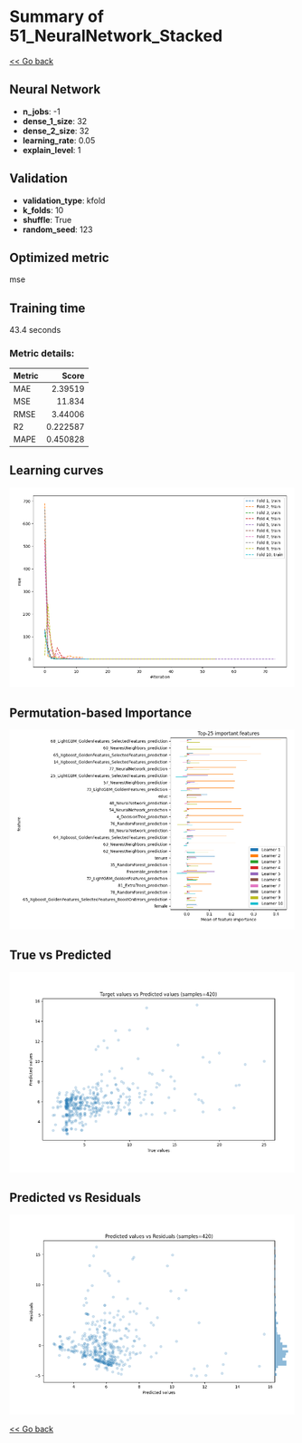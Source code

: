 # Summary of 51_NeuralNetwork_Stacked

[<< Go back](../README.md)


## Neural Network
- **n_jobs**: -1
- **dense_1_size**: 32
- **dense_2_size**: 32
- **learning_rate**: 0.05
- **explain_level**: 1

## Validation
 - **validation_type**: kfold
 - **k_folds**: 10
 - **shuffle**: True
 - **random_seed**: 123

## Optimized metric
mse

## Training time

43.4 seconds

### Metric details:
| Metric   |     Score |
|:---------|----------:|
| MAE      |  2.39519  |
| MSE      | 11.834    |
| RMSE     |  3.44006  |
| R2       |  0.222587 |
| MAPE     |  0.450828 |



## Learning curves
![Learning curves](learning_curves.png)

## Permutation-based Importance
![Permutation-based Importance](permutation_importance.png)
## True vs Predicted

![True vs Predicted](true_vs_predicted.png)


## Predicted vs Residuals

![Predicted vs Residuals](predicted_vs_residuals.png)



[<< Go back](../README.md)
